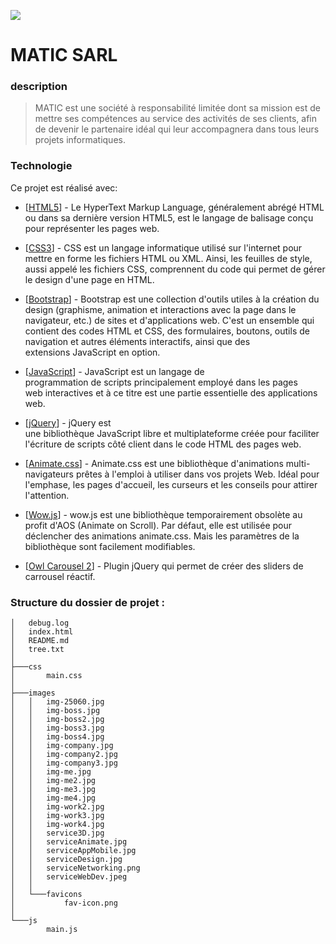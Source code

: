 ![](https://pandao.github.io/editor.md/images/logos/editormd-logo-180x180.png)
# MATIC SARL 

### description
> MATIC est une société à responsabilité limitée dont sa mission est de mettre ses
> compétences au service des activités de ses clients, afin de devenir le partenaire idéal qui
> leur accompagnera dans tous leurs projets informatiques.

### Technologie
Ce projet est réalisé avec:
* [[HTML5](https://developer.mozilla.org/en-US/docs/Web/Guide/HTML/HTML5)] - Le HyperText Markup Language, généralement abrégé HTML ou dans sa dernière version HTML5, est le langage de balisage conçu pour représenter les pages web.

* [[CSS3](https://developer.mozilla.org/en-US/docs/Archive/CSS3)] - CSS est un langage informatique utilisé sur l&#39;internet pour mettre en forme les fichiers HTML ou XML. Ainsi, les feuilles de style, aussi appelé les fichiers CSS,              comprennent du code qui permet de gérer le design d&#39;une page en HTML.

* [[Bootstrap](https://getbootstrap.com/)] - Bootstrap est une collection d&#39;outils utiles à la création du design (graphisme, animation et interactions avec la page dans le navigateur, etc.) de sites et                   d&#39;applications web. C&#39;est un ensemble qui contient des codes HTML et CSS, des formulaires, boutons, outils de navigation et autres éléments interactifs,                   ainsi que des extensions JavaScript en option.

* [[JavaScript](https://developer.mozilla.org/en-US/docs/Web/JavaScript)] - JavaScript est un langage de programmation de scripts principalement employé dans les pages web interactives et à ce titre est une partie essentielle                              des applications web.

* [[jQuery](https://jquery.com/)] - jQuery est une bibliothèque JavaScript libre et multiplateforme créée pour faciliter l&#39;écriture de scripts côté client dans le code HTML des pages web.

* [[Animate.css](https://animate.style/)] - Animate.css est une bibliothèque d&#39;animations multi-navigateurs prêtes à l&#39;emploi à utiliser dans vos projets Web. Idéal pour l&#39;emphase, les pages                     d&#39;accueil, les curseurs et les conseils pour attirer l&#39;attention.

* [[Wow.js](https://wowjs.uk/)] - wow.js est une bibliothèque temporairement obsolète au profit d&#39;AOS (Animate on Scroll). Par défaut, elle est utilisée pour déclencher des animations animate.css.              Mais les paramètres de la bibliothèque sont facilement modifiables.

* [[Owl Carousel 2](https://owlcarousel2.github.io/OwlCarousel2/)] - Plugin jQuery qui permet de créer des sliders de carrousel réactif.


### Structure du dossier de projet :

```
│   debug.log
│   index.html
│   README.md
│   tree.txt
│
├───css
│       main.css
│
├───images
│   │   img-25060.jpg
│   │   img-boss.jpg
│   │   img-boss2.jpg
│   │   img-boss3.jpg
│   │   img-boss4.jpg
│   │   img-company.jpg
│   │   img-company2.jpg
│   │   img-company3.jpg
│   │   img-me.jpg
│   │   img-me2.jpg
│   │   img-me3.jpg
│   │   img-me4.jpg
│   │   img-work2.jpg
│   │   img-work3.jpg
│   │   img-work4.jpg
│   │   service3D.jpg
│   │   serviceAnimate.jpg
│   │   serviceAppMobile.jpg
│   │   serviceDesign.jpg
│   │   serviceNetworking.png
│   │   serviceWebDev.jpeg
│   │
│   └───favicons
│           fav-icon.png
│
└───js
        main.js

```
